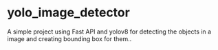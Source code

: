 # yolo_image_detector
A simple project using Fast API and yolov8 for detecting the objects in a image and creating bounding box for them..
